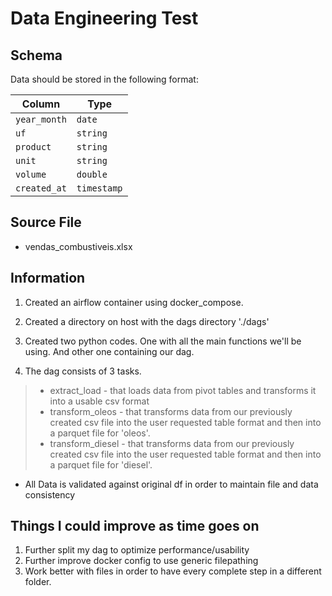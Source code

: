 Data Engineering Test
====================
## Schema

Data should be stored in the following format:

| Column       | Type        |
| ------------ | ----------- |
| `year_month` | `date`      |
| `uf`         | `string`    |
| `product`    | `string`    |
| `unit`       | `string`    |
| `volume`     | `double`    |
| `created_at` | `timestamp` |

## Source File

  - vendas_combustiveis.xlsx
  
## Information
1. Created an airflow container using docker_compose.

2. Created a directory on host with the dags directory './dags'

3. Created two python codes. One with all the main functions we'll be using. And other one containing our dag.

4. The dag consists of 3 tasks.
  >- extract_load - that loads data from pivot tables and transforms it into a usable csv format
  >- transform_oleos - that transforms data from our previously created csv file into the user requested table format and then into a parquet file for 'oleos'.
  >- transform_diesel - that transforms data from our previously created csv file into the user requested table format and then into a parquet file for 'diesel'.
- All Data is validated against original df in order to maintain file and data consistency
  
## Things I could improve as time goes on

1. Further split my dag to optimize performance/usability
2. Further improve docker config to use generic filepathing
3. Work better with files in order to have every complete step in a different folder.

